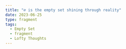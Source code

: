 ```yaml
---
title: "∅ is the empty set shining through reality"
date: 2023-06-25
type: fragment
tags:
  - Empty Set
  - fragment
  - Lofty Thoughts
---
```

